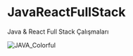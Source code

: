 # JavaReactFullStack

Java & React Full Stack Çalışmaları


![JAVA_Colorful](https://github.com/bedirhanbalci/JavaReactFullStack/assets/61194064/41f630b4-bcf5-47f7-9b42-3503cb73f85f)

